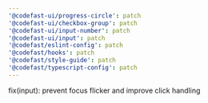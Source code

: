 ```yaml
---
'@codefast-ui/progress-circle': patch
'@codefast-ui/checkbox-group': patch
'@codefast-ui/input-number': patch
'@codefast-ui/input': patch
'@codefast/eslint-config': patch
'@codefast/hooks': patch
'@codefast/style-guide': patch
'@codefast/typescript-config': patch
---
```


fix(input): prevent focus flicker and improve click handling
